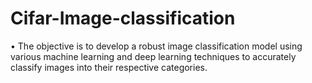 # Cifar-Image-classification


•	The objective is to develop a robust image classification model using various machine learning and deep learning techniques to accurately classify images into their respective categories. 
